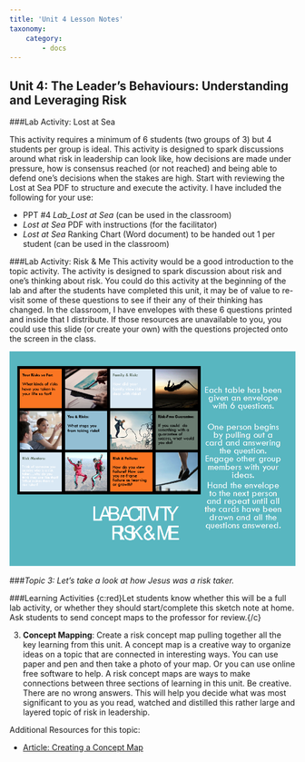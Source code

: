 ```yaml
---
title: 'Unit 4 Lesson Notes'
taxonomy:
    category:
        - docs
---
```


## Unit 4:  The Leader’s Behaviours: Understanding and Leveraging Risk

###Lab Activity: Lost at Sea  

This activity requires a minimum of 6 students (two groups of 3) but 4 students per group is ideal.
This activity is designed to spark discussions around what risk in leadership can look like, how decisions are made under pressure, how is consensus reached (or not reached) and being able to defend one’s decisions when the stakes are high. Start with reviewing the Lost at Sea PDF to structure and execute the activity. I have included the following for your use:
- PPT #4 *Lab_Lost at Sea* (can be used in the classroom)
- *Lost at Sea* PDF with instructions (for the facilitator)
- *Lost at Sea* Ranking Chart (Word document) to be handed out 1 per student (can be used in the classroom)

###Lab Activity: Risk & Me
This activity would be a good introduction to the topic activity. The activity is designed to spark discussion about risk and one’s thinking about risk. You could do this activity at the beginning of the lab and after the students have completed this unit, it may be of value to re-visit some of these questions to see if their any of their thinking has changed.
In the classroom, I have envelopes with these 6 questions printed and inside that I distribute. If those resources are unavailable to you, you could use this slide (or create your own) with the questions projected onto the screen in the class.

![](lab-risk-and-me.png)

###*Topic 3: Let’s take a look at how Jesus was a risk taker.*

###Learning Activities
{c:red}Let students know whether this will be a full lab activity, or whether they should start/complete this sketch note at home. Ask students to send concept maps to the professor for review.{/c}

3. **Concept Mapping**: Create a risk concept map pulling together all the key learning from this unit. A concept map is a creative way to organize ideas on a topic that are connected in interesting ways. You can use paper and pen and then take a photo of your map. Or you can use online free software to help. A risk concept maps are ways to make connections between three sections of learning in this unit. Be creative. There are no wrong answers. This will help you decide what was most significant to you as you read, watched and distilled this rather large and layered topic of risk in leadership.

Additional Resources for this topic:
- [Article: Creating a Concept Map](https://creately.com/blog/diagrams/ultimate-concept-map-tutorial/)
